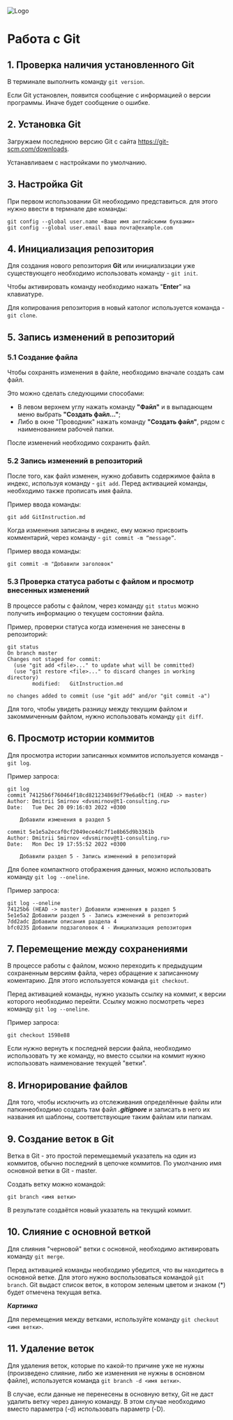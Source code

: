 ![Logo](git.png)
# Работа с Git

## 1. Проверка наличия установленного Git
В терминале выполнить команду `git version`.

Если Git установлен, появится сообщение с информацией о версии программы. Иначе будет сообщение о ошибке.

## 2. Установка Git
Загружаем последнюю версию Git с сайта https://git-scm.com/downloads.

 Устанавливаем с настройками по умолчанию.

## 3. Настройка Git
При первом использовании Git необходимо представиться. для этого нужно ввести в термнале две команды:
```
git config --global user.name «Ваше имя английскими буквами»
git config --global user.email ваша почта@example.com
```

## 4. Инициализация репозитория
Для создания нового репозитория **Git** или инициализации уже существующего необходимо использовать команду - `git init`.

Чтобы активировать команду необходимо нажать "**Enter**" на клавиатуре.

Для копирования репозитория в новый католог используется команда - `git clone`.

## 5. Запись изменений в репозиторий
### 5.1 Создание файла 

Чтобы сохранять изменения в файле, необходимо вначале создать сам файл.

Это можно сделать следующими способами:

*  В левом верхнем углу нажать команду **"Файл"** и в выпадающем меню выбрать **"Создать файл..."**;
* Либо в окне "Проводник" нажать команду **"Создать файл"**, рядом с наименованием рабочей папки.

После изменений необходимо сохранить файл.

### 5.2 Запись изменений в репозиторий
После того, как файл изменен, нужно добавить содержимое файла в индекс, используя команду - `git add`. Перед активацией команды, необходимо также прописать имя файла.

Пример ввода команды:
```
git add GitInstruction.md
```
Когда изменения записаны в индекс, ему можно присвоить комментарий, через команду - `git commit -m “message”`.

Пример ввода команды:
```
git commit -m "Добавили заголовок"
```
### 5.3 Проверка статуса работы с файлом и просмотр внесенных изменений
В процессе работы с файлом, через команду `git status` можно получить информацию о текущем состоянии файла.

Пример, проверки статуса когда изменения не занесены в репозиторий:
```
git status
On branch master
Changes not staged for commit:
  (use "git add <file>..." to update what will be committed)
  (use "git restore <file>..." to discard changes in working directory)
        modified:   GitInstruction.md

no changes added to commit (use "git add" and/or "git commit -a")
```
Для того, чтобы увидеть разницу между текущим файлом и закоммиченным файлом, нужно использовать команду `git diff`.
## 6. Просмотр истории коммитов 
Для просмотра истории записанных коммитов используется командв - `git log`.

Пример запроса:
```
git log
commit 74125b6f760464f18cd821234869df79e6a6bcf1 (HEAD -> master)
Author: Dmitrii Smirnov <dvsmirnov@t1-consulting.ru>
Date:   Tue Dec 20 09:16:03 2022 +0300

    Добавили изменения в раздел 5

commit 5e1e5a2ecaf0cf2049ece4dc7f1e8b65d9b3361b
Author: Dmitrii Smirnov <dvsmirnov@t1-consulting.ru>
Date:   Mon Dec 19 17:55:52 2022 +0300

    Добавили раздел 5 - Запись изменений в репозиторий
```
Для более компактного отображения данных, можно использовать команду `git log --oneline`.

Пример запроса:
```
git log --oneline
74125b6 (HEAD -> master) Добавили изменения в раздел 5
5e1e5a2 Добавили раздел 5 - Запись изменений в репозиторий
7dd2adc Добавили описания раздела 4
bfc0235 Добавили подзаголовок 4 - Инициализация репозитория
```
## 7. Перемещение между сохранениями 
В процессе работы с файлом, можно переходить к предыдущим сохраненным версиям файла, через обращение к записанному коментарию. Для этого используется команда `git checkout`.

 Перед активацией команды, нужно указыть ссылку на коммит, к версии которого необходимо перейти. Ссылку можно посмотреть через команду `git log --oneline`.

 Пример запроса:
 ```
 git checkout 1598e88
 ```
Если нужно вернуть к последней версии файла, необходимо использовать ту же команду, но вместо ссылки на коммит нужно использовать наименование текущей "ветки".

## 8. Игнорирование файлов

Для того, чтобы исключить из отслеживания определённые файлы или папкинеобходимо создать там файл ***.gitignore*** и записать в него их названия ил шаблоны, соответствующие таким файлам или папкам.

## 9. Создание веток в Git

Ветка в Git - это простой перемещаемый указатель на один из коммитов, обычно последний в цепочке коммитов.
По умолчанию имя основной ветки в Git - master.

Создать ветку можно командой:
```
git branch <имя ветки>
```
В результате создаётся новый указатель на текущий коммит.

## 10. Слияние с основной веткой
Для слияния "черновой" ветки с основной, необходимо активировать команду `git merge`. 

Перед активацией команды необходимо убедится, что вы находитесь в основной ветке. Для этого нужно воспользоваться командой `git branch`. Git выдаст список веток, в котором зеленым цветом и знаком (*) будет отмечена текущая ветка.

***Картинка***

Для перемещения между ветками, используйте команду `git checkout <имя ветки>`.

## 11. Удаление веток

Для удаления веток, которые по какой-то причине уже не нужны (произведено слияние, либо же изменения не нужны в основном файле), используется команда `git branch -d <имя ветки>`.

В случае, если данные не перенесены в  основную ветку, Git не даст удалить ветку через данную команду. В этом случае необходимо вместо параметра (-d) использовать параметр (-D).
